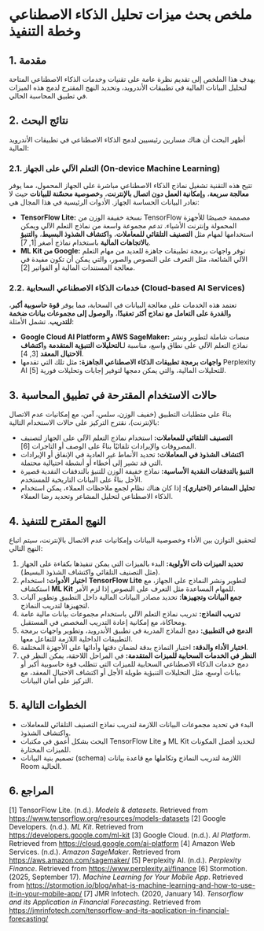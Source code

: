 # ملخص بحث ميزات تحليل الذكاء الاصطناعي وخطة التنفيذ

## 1. مقدمة

يهدف هذا الملخص إلى تقديم نظرة عامة على تقنيات وخدمات الذكاء الاصطناعي المتاحة لتحليل البيانات المالية في تطبيقات الأندرويد، وتحديد النهج المقترح لدمج هذه الميزات في تطبيق المحاسبة الحالي.

## 2. نتائج البحث

أظهر البحث أن هناك مسارين رئيسيين لدمج الذكاء الاصطناعي في تطبيقات الأندرويد المالية:

### 2.1. التعلم الآلي على الجهاز (On-device Machine Learning)

تتيح هذه التقنية تشغيل نماذج الذكاء الاصطناعي مباشرة على الجهاز المحمول، مما يوفر **معالجة سريعة**، و**إمكانية العمل دون اتصال بالإنترنت**، و**خصوصية محسّنة للبيانات** حيث لا تغادر البيانات الحساسة الجهاز. الأدوات الرئيسية في هذا المجال هي:

*   **TensorFlow Lite:** نسخة خفيفة الوزن من TensorFlow مصممة خصيصًا للأجهزة المحمولة وإنترنت الأشياء. تدعم مجموعة واسعة من نماذج التعلم الآلي ويمكن استخدامها لمهام مثل **التصنيف التلقائي للمعاملات**، و**اكتشاف الشذوذ البسيط**، و**التنبؤ بالاتجاهات المالية** باستخدام نماذج أصغر [1, 7].
*   **ML Kit من Google:** توفر واجهات برمجة تطبيقات جاهزة للعديد من مهام التعلم الآلي الشائعة، مثل التعرف على النصوص والصور، والتي يمكن أن تكون مفيدة في معالجة المستندات المالية أو الفواتير [2].

### 2.2. خدمات الذكاء الاصطناعي السحابية (Cloud-based AI Services)

تعتمد هذه الخدمات على معالجة البيانات في السحابة، مما يوفر **قوة حاسوبية أكبر**، و**القدرة على التعامل مع نماذج أكثر تعقيدًا**، و**الوصول إلى مجموعات بيانات ضخمة للتدريب**. تشمل الأمثلة:

*   **Google Cloud AI Platform و AWS SageMaker:** منصات شاملة لتطوير ونشر نماذج التعلم الآلي على نطاق واسع، مناسبة لـ**التحليلات التنبؤية المتقدمة** و**اكتشاف الاحتيال المعقد** [3, 4].
*   **واجهات برمجة تطبيقات الذكاء الاصطناعي الجاهزة:** مثل تلك التي تقدمها Perplexity AI للتحليلات المالية، والتي يمكن دمجها لتوفير إجابات وتحليلات فورية [5].

## 3. حالات الاستخدام المقترحة في تطبيق المحاسبة

بناءً على متطلبات التطبيق (خفيف الوزن، سلس، آمن، مع إمكانيات عدم الاتصال بالإنترنت)، نقترح التركيز على حالات الاستخدام التالية:

*   **التصنيف التلقائي للمعاملات:** استخدام نماذج التعلم الآلي على الجهاز لتصنيف المصروفات والإيرادات تلقائيًا بناءً على الوصف أو التاجرات [6].
*   **اكتشاف الشذوذ في المعاملات:** تحديد الأنماط غير العادية في الإنفاق أو الإيرادات التي قد تشير إلى أخطاء أو أنشطة احتيالية محتملة.
*   **التنبؤ بالتدفقات النقدية الأساسية:** نماذج خفيفة الوزن للتنبؤ بالتدفقات النقدية قصيرة الأجل بناءً على البيانات التاريخية للمستخدم.
*   **تحليل المشاعر (اختياري):** إذا كان هناك نظام لجمع ملاحظات العملاء، يمكن استخدام الذكاء الاصطناعي لتحليل المشاعر وتحديد رضا العملاء.

## 4. النهج المقترح للتنفيذ

لتحقيق التوازن بين الأداء وخصوصية البيانات وإمكانيات عدم الاتصال بالإنترنت، سيتم اتباع النهج التالي:

1.  **تحديد الميزات ذات الأولوية:** البدء بالميزات التي يمكن تنفيذها بكفاءة على الجهاز (مثل التصنيف التلقائي واكتشاف الشذوذ البسيط).
2.  **اختيار الأدوات:** استخدام **TensorFlow Lite** لتطوير ونشر النماذج على الجهاز، مع استكشاف **ML Kit** للمهام المساعدة مثل التعرف على النصوص إذا لزم الأمر.
3.  **جمع البيانات وتجهيزها:** تحديد مصادر البيانات المالية داخل التطبيق وتطوير آليات لتجهيزها لتدريب النماذج.
4.  **تدريب النماذج:** تدريب نماذج التعلم الآلي باستخدام مجموعات بيانات مالية عامة ومحاكاة، مع إمكانية إعادة التدريب المخصص في المستقبل.
5.  **الدمج في التطبيق:** دمج النماذج المدربة في تطبيق الأندرويد، وتطوير واجهات برمجة التطبيقات الداخلية اللازمة للتفاعل معها.
6.  **اختبار الأداء والدقة:** اختبار النماذج بدقة لضمان دقتها وأدائها على الأجهزة المختلفة.
7.  **النظر في الخدمات السحابية للميزات المتقدمة:** في المراحل اللاحقة، يمكن النظر في دمج خدمات الذكاء الاصطناعي السحابية للميزات التي تتطلب قوة حاسوبية أكبر أو بيانات أوسع، مثل التحليلات التنبؤية طويلة الأجل أو اكتشاف الاحتيال المعقد، مع التركيز على أمان البيانات.

## 5. الخطوات التالية

*   البدء في تحديد مجموعات البيانات اللازمة لتدريب نماذج التصنيف التلقائي للمعاملات واكتشاف الشذوذ.
*   البحث بشكل أعمق في مكتبات TensorFlow Lite و ML Kit لتحديد أفضل المكونات للميزات المختارة.
*   تصميم بنية البيانات (schema) اللازمة لتدريب النماذج وتكاملها مع قاعدة بيانات Room الحالية.

## 6. المراجع

[1] TensorFlow Lite. (n.d.). *Models & datasets*. Retrieved from https://www.tensorflow.org/resources/models-datasets
[2] Google Developers. (n.d.). *ML Kit*. Retrieved from https://developers.google.com/ml-kit
[3] Google Cloud. (n.d.). *AI Platform*. Retrieved from https://cloud.google.com/ai-platform
[4] Amazon Web Services. (n.d.). *Amazon SageMaker*. Retrieved from https://aws.amazon.com/sagemaker/
[5] Perplexity AI. (n.d.). *Perplexity Finance*. Retrieved from https://www.perplexity.ai/finance
[6] Stormotion. (2025, September 17). *Machine Learning for Your Mobile App*. Retrieved from https://stormotion.io/blog/what-is-machine-learning-and-how-to-use-it-in-your-mobile-app/
[7] JMR Infotech. (2020, January 14). *Tensorflow and its Application in Financial Forecasting*. Retrieved from https://jmrinfotech.com/tensorflow-and-its-application-in-financial-forecasting/
